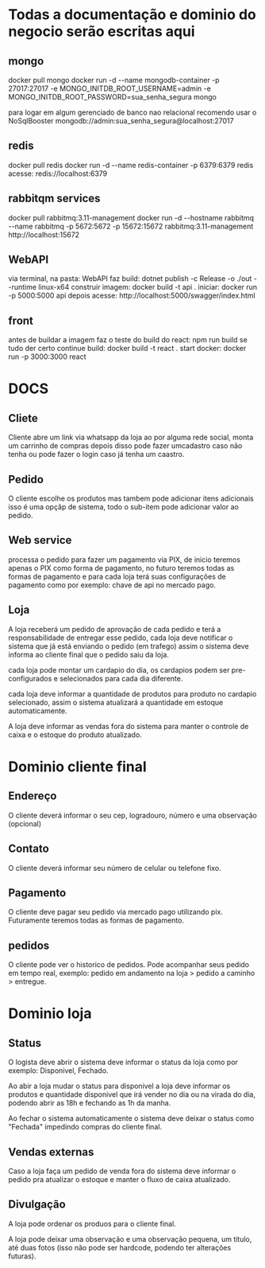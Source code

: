 # Todas a documentação e dominio do negocio serão escritas aqui

## mongo
docker pull mongo
docker run -d --name mongodb-container -p 27017:27017 -e MONGO_INITDB_ROOT_USERNAME=admin -e MONGO_INITDB_ROOT_PASSWORD=sua_senha_segura mongo

para logar em algum gerenciado de banco nao relacional
recomendo usar o NoSqlBooster
mongodb://admin:sua_senha_segura@localhost:27017

## redis
docker pull redis
docker run -d --name redis-container -p 6379:6379 redis
acesse: redis://localhost:6379

## rabbitqm services
docker pull rabbitmq:3.11-management
docker run -d --hostname rabbitmq --name rabbitmq -p 5672:5672 -p 15672:15672 rabbitmq:3.11-management
http://localhost:15672

## WebAPI
via terminal, na pasta: WebAPI
faz build:
dotnet publish -c Release -o ./out --runtime linux-x64
construir imagem: 
docker build -t api .
iniciar:
docker run -p 5000:5000 api
depois acesse: http://localhost:5000/swagger/index.html

## front
antes de buildar a imagem faz o teste do build do react:
npm run build
se tudo der certo continue
build:
docker build -t react .
start docker:
docker run -p 3000:3000 react

# DOCS
## Cliete
Cliente abre um link via whatsapp da loja ao por alguma rede social, monta um carrinho de compras depois disso pode fazer umcadastro caso não tenha ou pode fazer o login caso já tenha um caastro.

## Pedido
O cliente escolhe os produtos mas tambem pode adicionar itens adicionais isso é uma opçãp de sistema, todo o sub-item pode adicionar valor ao pedido.

## Web service 
processa o pedido para fazer um pagamento via PIX, de inicio teremos apenas o PIX como forma de pagamento, no futuro teremos todas as formas de pagamento e para cada loja terá suas configurações de pagamento como por exemplo: chave de api no mercado pago.

## Loja
A loja receberá um pedido de aprovação de cada pedido e terá a responsabilidade de entregar esse pedido, cada loja deve notificar o sistema que já está enviando o pedido (em trafego) assim o sistema deve informa ao cliente final que o pedido saiu da loja.

cada loja pode montar um cardapio do dia, os cardapios podem ser pre-configurados e selecionados para cada dia diferente.

cada loja deve informar a quantidade de produtos para produto no cardapio selecionado, assim o sistema atualizará a quantidade em estoque automaticamente.

A loja deve informar as vendas fora do sistema para manter o controle de caixa e o estoque do produto atualizado.

# Dominio cliente final

## Endereço
O cliente deverá informar o seu cep, logradouro, número e uma observação (opcional)

## Contato
O cliente deverá informar seu número de celular ou telefone fixo.

## Pagamento 
O cliente deve pagar seu pedido via mercado pago utilizando pix.
Futuramente teremos todas as formas de pagamento.

## pedidos
O cliente pode ver o historico de pedidos.
Pode acompanhar seus pedido em tempo real, exemplo: pedido em andamento na loja > pedido a caminho > entregue.

# Dominio loja

## Status
O logista deve abrir o sistema deve informar o status da loja como por exemplo: Disponivel, Fechado.

Ao abir a loja mudar o status para disponivel a loja deve informar os produtos e quantidade disponivel que irá vender no dia ou na virada do dia, podendo abrir as 18h e fechando as 1h da manha.

Ao fechar o sistema automaticamente o sistema deve deixar o status como "Fechada" impedindo compras do cliente final.

## Vendas externas
Caso a loja faça um pedido de venda fora do sistema deve informar o pedido pra atualizar o estoque e manter o fluxo de caixa atualizado.

## Divulgação
A loja pode ordenar os produos para o cliente final.

A loja pode deixar uma observação e uma observação pequena, um titulo, até duas fotos (isso não pode ser hardcode, podendo ter alterações futuras).

